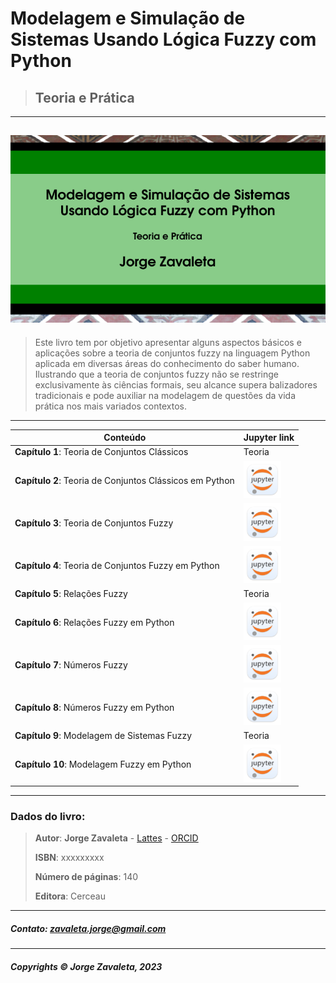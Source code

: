 # Modelagem e Simulação de Sistemas Usando Lógica Fuzzy com Python
>## Teoria e Prática

---

![book](imagens/title_book.png)
---

>Este livro tem por objetivo apresentar alguns aspectos básicos e aplicações sobre a teoria de conjuntos fuzzy na linguagem Python aplicada em diversas áreas do conhecimento do saber humano. Ilustrando que a teoria de conjuntos fuzzy não se restringe exclusivamente às ciências formais, seu alcance supera balizadores tradicionais e pode auxiliar na modelagem de questões da vida prática nos mais variados contextos. 

---
| Conteúdo                                                 | Jupyter link  |
| -------------------------------------------------------- | --------------|
| **Capítulo 1**: Teoria de Conjuntos Clássicos              | Teoria         |
| **Capítulo 2**: Teoria de Conjuntos Clássicos em Python    |[<img src="imagens/jupyter.png" alt="pdf" width="60"/>](https://github.com/zavaleta/Modelagem_e_Sistemas_em_Python/blob/master/capitulo2/Teoria_de_conjuntos_python_c02.ipynb)|
| **Capítulo 3**: Teoria de Conjuntos Fuzzy                  |  [<img src="imagens/jupyter.png" alt="pdf" width="60"/>](https://github.com/zavaleta/Modelagem_e_Sistemas_em_Python/blob/master/capitulo3/teoria_de_conjuntos_fuzzy_c03.ipynb)          |
| **Capítulo 4**: Teoria de Conjuntos Fuzzy em Python        | [<img src="imagens/jupyter.png" alt="pdf" width="60"/>](https://github.com/zavaleta/Modelagem_e_Sistemas_em_Python/blob/master/capitulo4/teoria_de_conjuntos_fuzzy_python_c04.ipynb)         |
| **Capítulo 5**: Relações Fuzzy                             | Teoria        |
| **Capítulo 6**: Relações Fuzzy em Python                   | [<img src="imagens/jupyter.png" alt="pdf" width="60"/>](https://github.com/zavaleta/Modelagem_e_Sistemas_em_Python/blob/master/capitulo6/relacoes_fuzzy_em_python_c06.ipynb)         |
| **Capítulo 7**: Números Fuzzy                              |[<img src="imagens/jupyter.png" alt="pdf" width="60"/>](https://github.com/zavaleta/Modelagem_e_Sistemas_em_Python/blob/master/capitulo7/numeros_fuzzy_c07.ipynb)          |
| **Capítulo 8**: Números Fuzzy em Python                    | [<img src="imagens/jupyter.png" alt="pdf" width="60"/>](https://github.com/zavaleta/Modelagem_e_Sistemas_em_Python/blob/master/capitulo8/numeros_fuzzy_em_python_c08.ipynb)         |
| **Capítulo 9**: Modelagem de Sistemas Fuzzy                | Teoria     |
| **Capítulo 10**: Modelagem Fuzzy em Python                 |[<img src="imagens/jupyter.png" alt="pdf" width="60"/>](https://github.com/zavaleta/Modelagem_e_Sistemas_em_Python/blob/master/capitulo10/modelagem_fuzzy_em_python_c10.ipynb)          |
---
### Dados do livro:
> **Autor**: **Jorge Zavaleta** - [Lattes](http://lattes.cnpq.br/5989368756609995) - [ORCID](https://orcid.org/0000-0002-4747-8613)
>
> **ISBN**: xxxxxxxxx
>
> **Número de páginas**: 140
>
> **Editora**: Cerceau

---

##### Contato: zavaleta.jorge@gmail.com

---
##### Copyrights &copy; Jorge Zavaleta, 2023
